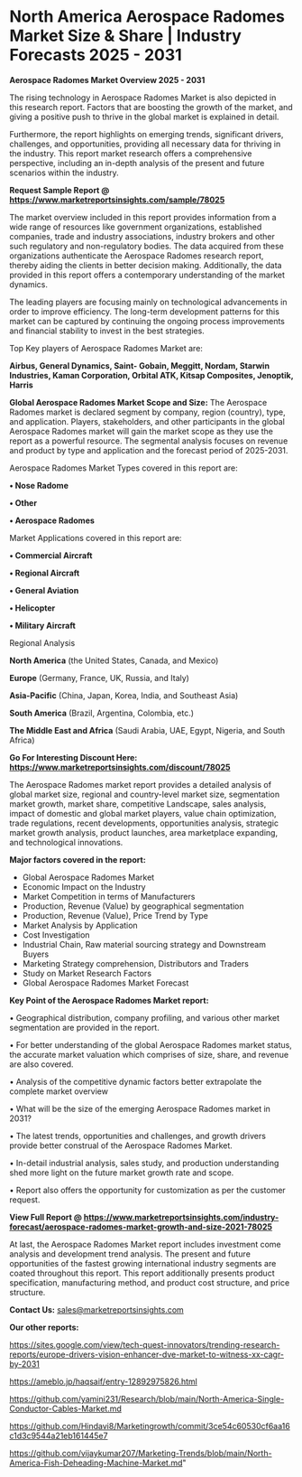 # North America Aerospace Radomes Market Size & Share | Industry Forecasts 2025 - 2031

<Strong> Aerospace Radomes Market Overview 2025 - 2031</strong>

The rising technology in Aerospace Radomes Market is also depicted in this research report. Factors that are boosting the growth of the market, and giving a positive push to thrive in the global market is explained in detail.

Furthermore, the report highlights on emerging trends, significant drivers, challenges, and opportunities, providing all necessary data for thriving in the industry. This report market research offers a comprehensive perspective, including an in-depth analysis of the present and future scenarios within the industry.

<strong>Request Sample Report @ <a href=https://www.marketreportsinsights.com/sample/78025>https://www.marketreportsinsights.com/sample/78025</a></strong>

The market overview included in this report provides information from a wide range of resources like government organizations, established companies, trade and industry associations, industry brokers and other such regulatory and non-regulatory bodies. The data acquired from these organizations authenticate the Aerospace Radomes research report, thereby aiding the clients in better decision making. Additionally, the data provided in this report offers a contemporary understanding of the market dynamics.

The leading players are focusing mainly on technological advancements in order to improve efficiency. The long-term development patterns for this market can be captured by continuing the ongoing process improvements and financial stability to invest in the best strategies.

Top Key players of Aerospace Radomes Market are:

<strong>Airbus, General Dynamics, Saint- Gobain, Meggitt, Nordam, Starwin Industries, Kaman Corporation, Orbital ATK, Kitsap Composites, Jenoptik, Harris</strong>

<strong><b>Global Aerospace Radomes Market Scope and Size:</b></strong>
The Aerospace Radomes market is declared segment by company, region (country), type, and application. Players, stakeholders, and other participants in the global Aerospace Radomes market will gain the market scope as they use the report as a powerful resource. The segmental analysis focuses on revenue and product by type and application and the forecast period of 2025-2031.

Aerospace Radomes Market Types covered in this report are:

<strong>• Nose Radome

• Other

• Aerospace Radomes</strong>

Market Applications covered in this report are:

<strong>• Commercial Aircraft

• Regional Aircraft

• General Aviation

• Helicopter

• Military Aircraft</strong> 

Regional Analysis

<strong>North America</strong> (the United States, Canada, and Mexico)

<strong>Europe</strong> (Germany, France, UK, Russia, and Italy)

<strong>Asia-Pacific</strong> (China, Japan, Korea, India, and Southeast Asia)

<strong>South America</strong> (Brazil, Argentina, Colombia, etc.)

<strong>The Middle East and Africa</strong> (Saudi Arabia, UAE, Egypt, Nigeria, and South Africa)

<strong>Go For Interesting Discount Here: <a href=https://www.marketreportsinsights.com/discount/78025>https://www.marketreportsinsights.com/discount/78025</a></strong>

The Aerospace Radomes market report provides a detailed analysis of global market size, regional and country-level market size, segmentation market growth, market share, competitive Landscape, sales analysis, impact of domestic and global market players, value chain optimization, trade regulations, recent developments, opportunities analysis, strategic market growth analysis, product launches, area marketplace expanding, and technological innovations.

<strong><b>Major factors covered in the report:</b></strong>
<ul>
  <li>Global Aerospace Radomes Market </li>
  <li>Economic Impact on the Industry</li>
  <li>Market Competition in terms of Manufacturers</li>
  <li>Production, Revenue (Value) by geographical segmentation</li>
  <li>Production, Revenue (Value), Price Trend by Type</li>
  <li>Market Analysis by Application</li>
  <li>Cost Investigation</li>
  <li>Industrial Chain, Raw material sourcing strategy and Downstream Buyers</li>
  <li>Marketing Strategy comprehension, Distributors and Traders</li>
  <li>Study on Market Research Factors</li>
  <li>Global Aerospace Radomes Market Forecast</li>
</ul>

<strong><b>Key Point of the Aerospace Radomes Market report:</b></strong>

• Geographical distribution, company profiling, and various other market segmentation are provided in the report.

• For better understanding of the global Aerospace Radomes market status, the accurate market valuation which comprises of size, share, and revenue are also covered.

• Analysis of the competitive dynamic factors better extrapolate the complete market overview

• What will be the size of the emerging Aerospace Radomes market in 2031?

• The latest trends, opportunities and challenges, and growth drivers provide better construal of the Aerospace Radomes Market.

• In-detail industrial analysis, sales study, and production understanding shed more light on the future market growth rate and scope.

• Report also offers the opportunity for customization as per the customer request.

<strong><b>View Full Report @ <a href=https://www.marketreportsinsights.com/industry-forecast/aerospace-radomes-market-growth-and-size-2021-78025>https://www.marketreportsinsights.com/industry-forecast/aerospace-radomes-market-growth-and-size-2021-78025</a></b></strong>


At last, the Aerospace Radomes Market report includes investment come analysis and development trend analysis. The present and future opportunities of the fastest growing international industry segments are coated throughout this report. This report additionally presents product specification, manufacturing method, and product cost structure, and price structure.

<strong>Contact Us:</strong>
sales@marketreportsinsights.com

<strong>Our other reports:</strong>

<a href=https://sites.google.com/view/tech-quest-innovators/trending-research-reports/europe-drivers-vision-enhancer-dve-market-to-witness-xx-cagr-by-2031>https://sites.google.com/view/tech-quest-innovators/trending-research-reports/europe-drivers-vision-enhancer-dve-market-to-witness-xx-cagr-by-2031</a>

<a href=https://ameblo.jp/haqsaif/entry-12892975826.html>https://ameblo.jp/haqsaif/entry-12892975826.html</a>

<a href=https://github.com/yamini231/Research/blob/main/North-America-Single-Conductor-Cables-Market.md>https://github.com/yamini231/Research/blob/main/North-America-Single-Conductor-Cables-Market.md</a>

<a href=https://github.com/Hindavi8/Marketingrowth/commit/3ce54c60530cf6aa16c1d3c9544a21eb161445e7>https://github.com/Hindavi8/Marketingrowth/commit/3ce54c60530cf6aa16c1d3c9544a21eb161445e7</a>

<a href=https://github.com/vijaykumar207/Marketing-Trends/blob/main/North-America-Fish-Deheading-Machine-Market.md>https://github.com/vijaykumar207/Marketing-Trends/blob/main/North-America-Fish-Deheading-Machine-Market.md</a>"
